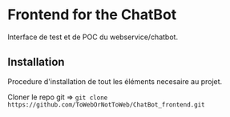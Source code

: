 # Frontend for the ChatBot

Interface de test et de POC du webservice/chatbot. 

## Installation

Procedure d'installation de tout les éléments necesaire au projet.

Cloner le repo git =>
`git clone https://github.com/ToWebOrNotToWeb/ChatBot_frontend.git` 

